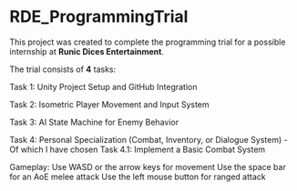 # RDE_ProgrammingTrial

This project was created to complete the programming trial for a possible internship at **Runic Dices Entertainment**.

The trial consists of **4** tasks:

Task 1: Unity Project Setup and GitHub Integration

Task 2: Isometric Player Movement and Input System

Task 3: AI State Machine for Enemy Behavior

Task 4: Personal Specialization (Combat, Inventory, or Dialogue System) - Of which I have chosen Task 4.1: Implement a Basic Combat System

Gameplay:
Use WASD or the arrow keys for movement
Use the space bar for an AoE melee attack
Use the left mouse button for ranged attack
